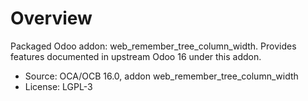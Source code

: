 # Overview

Packaged Odoo addon: web_remember_tree_column_width. Provides features documented in upstream Odoo 16 under this addon.

- Source: OCA/OCB 16.0, addon web_remember_tree_column_width
- License: LGPL-3
